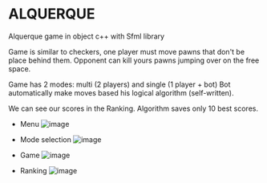 # ALQUERQUE
Alquerque game in object c++ with Sfml library

Game is similar to checkers, one player must move pawns that don't be place behind them. 
Opponent can kill yours pawns jumping over on the free space.

Game has 2 modes: multi (2 players) and single (1 player + bot)
Bot automatically make moves based his logical algorithm (self-written). 

We can see our scores in the Ranking. Algorithm saves only 10 best scores.

- Menu
![image](https://github.com/user-attachments/assets/19409f4d-a094-44d6-badd-e56c274acb1d)

- Mode selection
![image](https://github.com/user-attachments/assets/8a9a7089-a3a1-4ce1-9a69-a5efaaad4337)

- Game
![image](https://github.com/user-attachments/assets/148c6f06-34d0-4317-a3e0-837bd4eb9273)

- Ranking
![image](https://github.com/user-attachments/assets/8187c5f5-5934-4494-8958-84511f9baecf)
